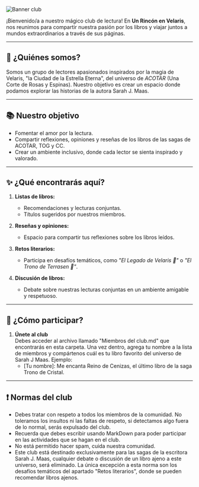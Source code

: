 <img src="../../Imagenes/Banner Un rincón en Velaris .png" alt="Banner club"/>

¡Bienvenido/a a nuestro mágico club de lectura! En **Un Rincón en Velaris**, nos reunimos para compartir nuestra pasión por los libros y viajar juntos a mundos extraordinarios a través de sus páginas.

---

## 🌟 ¿Quiénes somos?

Somos un grupo de lectores apasionados inspirados por la magia de Velaris, "la Ciudad de la Estrella Eterna", del universo de *ACOTAR* (Una Corte de Rosas y Espinas). Nuestro objetivo es crear un espacio donde podamos explorar las historias de la autora Sarah J. Maas.

---

## 📚 Nuestro objetivo

- Fomentar el amor por la lectura.
- Compartir reflexiones, opiniones y reseñas de los libros de las sagas de ACOTAR, TOG y CC.
- Crear un ambiente inclusivo, donde cada lector se sienta inspirado y valorado.

---

## ✨ ¿Qué encontrarás aquí?

1. **Listas de libros:**
   - Recomendaciones y lecturas conjuntas.
   - Títulos sugeridos por nuestros miembros.

2. **Reseñas y opiniones:**
   - Espacio para compartir tus reflexiones sobre los libros leídos.

3. **Retos literarios:**
   - Participa en desafíos temáticos, como *"El Legado de Velaris 🌌"* o *"El Trono de Terrasen 👑"*.

4. **Discusión de libros:**
   - Debate sobre nuestras lecturas conjuntas en un ambiente amigable y respetuoso.

---

## 🌠 ¿Cómo participar?

1. **Únete al club**  
   Debes acceder al archivo llamado "Miembros del club.md" que encontrarás en esta carpeta. Una vez dentro, agrega tu nombre a la lista de miembros y compártenos cuál es tu libro favorito del universo de Sarah J Maas. Ejemplo:
   - [Tu nombre]: Me encanta Reino de Cenizas, el último libro de la saga Trono de Cristal.

---

## ❗ Normas del club

   - Debes tratar con respeto a todos los miembros de la comunidad. No toleramos los insultos ni las faltas de respeto, si detectamos algo fuera de lo normal, serás expulsado del club.
   - Recuerda que debes escribir usando MarkDown para poder participar en las actividades que se hagan en el club.
   - No está permitido hacer spam, cuida nuestra comunidad.
   - Este club está destinado exclusivamente para las sagas de la escritora Sarah J. Maas, cualquier debate o discusión de un libro ajeno a este universo, será eliminado. La única excepción a esta norma son los desafíos temáticos del apartado "Retos literarios", donde se pueden recomendar libros ajenos.